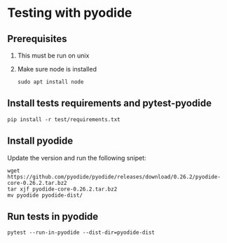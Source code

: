 # Testing with pyodide

## Prerequisites

1. This must be run on unix
2. Make sure node is installed

       sudo apt install node

## Install tests requirements and pytest-pyodide

    pip install -r test/requirements.txt

## Install pyodide

Update the version and run the following snipet:

    wget https://github.com/pyodide/pyodide/releases/download/0.26.2/pyodide-core-0.26.2.tar.bz2
    tar xjf pyodide-core-0.26.2.tar.bz2
    mv pyodide pyodide-dist/

## Run tests in pyodide

    pytest --run-in-pyodide --dist-dir=pyodide-dist
